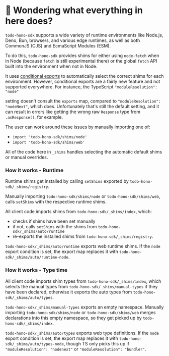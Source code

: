 # 👋 Wondering what everything in here does?

`todo-hono-sdk` supports a wide variety of runtime environments like Node.js, Deno, Bun, browsers, and various
edge runtimes, as well as both CommonJS (CJS) and EcmaScript Modules (ESM).

To do this, `todo-hono-sdk` provides shims for either using `node-fetch` when in Node (because `fetch` is still experimental there) or the global `fetch` API built into the environment when not in Node.

It uses [conditional exports](https://nodejs.org/api/packages.html#conditional-exports) to
automatically select the correct shims for each environment. However, conditional exports are a fairly new
feature and not supported everywhere. For instance, the TypeScript `"moduleResolution": "node"`

setting doesn't consult the `exports` map, compared to `"moduleResolution": "nodeNext"`, which does.
Unfortunately that's still the default setting, and it can result in errors like
getting the wrong raw `Response` type from `.asResponse()`, for example.

The user can work around these issues by manually importing one of:

- `import 'todo-hono-sdk/shims/node'`
- `import 'todo-hono-sdk/shims/web'`

All of the code here in `_shims` handles selecting the automatic default shims or manual overrides.

### How it works - Runtime

Runtime shims get installed by calling `setShims` exported by `todo-hono-sdk/_shims/registry`.

Manually importing `todo-hono-sdk/shims/node` or `todo-hono-sdk/shims/web`, calls `setShims` with the respective runtime shims.

All client code imports shims from `todo-hono-sdk/_shims/index`, which:

- checks if shims have been set manually
- if not, calls `setShims` with the shims from `todo-hono-sdk/_shims/auto/runtime`
- re-exports the installed shims from `todo-hono-sdk/_shims/registry`.

`todo-hono-sdk/_shims/auto/runtime` exports web runtime shims.
If the `node` export condition is set, the export map replaces it with `todo-hono-sdk/_shims/auto/runtime-node`.

### How it works - Type time

All client code imports shim types from `todo-hono-sdk/_shims/index`, which selects the manual types from `todo-hono-sdk/_shims/manual-types` if they have been declared, otherwise it exports the auto types from `todo-hono-sdk/_shims/auto/types`.

`todo-hono-sdk/_shims/manual-types` exports an empty namespace.
Manually importing `todo-hono-sdk/shims/node` or `todo-hono-sdk/shims/web` merges declarations into this empty namespace, so they get picked up by `todo-hono-sdk/_shims/index`.

`todo-hono-sdk/_shims/auto/types` exports web type definitions.
If the `node` export condition is set, the export map replaces it with `todo-hono-sdk/_shims/auto/types-node`, though TS only picks this up if `"moduleResolution": "nodenext"` or `"moduleResolution": "bundler"`.
